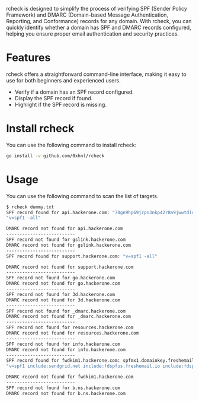 rcheck is designed to simplify the process of verifying SPF (Sender Policy Framework) and DMARC (Domain-based Message Authentication, Reporting, and Conformance) records for any domain. With rcheck, you can quickly identify whether a domain has SPF and DMARC records configured, helping you ensure proper email authentication and security practices.

# Features

rcheck offers a straightforward command-line interface, making it easy to use for both beginners and experienced users.
- Verify if a domain has an SPF record configured.
- Display the SPF record if found.
- Highlight if the SPF record is missing.

# Install rcheck

You can use the following command to install rcheck:

```bash
go install -v github.com/0xhnl/rcheck
```

# Usage

You can use the following command to scan the list of targets.

```bash
$ rcheck dummy.txt
SPF record found for api.hackerone.com: "70gn9hp69jzpn3nkp42r8n9jwwtd1d70"
"v=spf1 -all"

DMARC record not found for api.hackerone.com
--------------------------
SPF record not found for gslink.hackerone.com
DMARC record not found for gslink.hackerone.com
--------------------------
SPF record found for support.hackerone.com: "v=spf1 -all"

DMARC record not found for support.hackerone.com
--------------------------
SPF record not found for go.hackerone.com
DMARC record not found for go.hackerone.com
--------------------------
SPF record not found for 3d.hackerone.com
DMARC record not found for 3d.hackerone.com
--------------------------
SPF record not found for _dmarc.hackerone.com
DMARC record not found for _dmarc.hackerone.com
--------------------------
SPF record not found for resources.hackerone.com
DMARC record not found for resources.hackerone.com
--------------------------
SPF record not found for info.hackerone.com
DMARC record not found for info.hackerone.com
--------------------------
SPF record found for fwdkim1.hackerone.com: spfmx1.domainkey.freshemail.io.
"v=spf1 include:sendgrid.net include:fdspfus.freshemail.io include:fdspfeuc.freshemail.io include:fdspfind.freshemail.io include:fdspfaus.freshemail.io ~all"

DMARC record not found for fwdkim1.hackerone.com
--------------------------
SPF record not found for b.ns.hackerone.com
DMARC record not found for b.ns.hackerone.com
```
